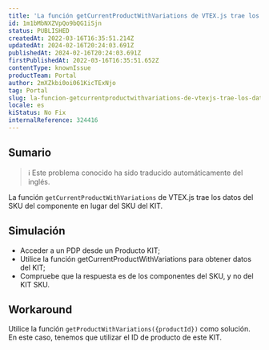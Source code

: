 ```yaml
---
title: 'La función getCurrentProductWithVariations de VTEX.js trae los datos del SKU del componente y no del SKU del KIT.'
id: 1m1bMbNXZVpQo9bQG1iSjn
status: PUBLISHED
createdAt: 2022-03-16T16:35:51.214Z
updatedAt: 2024-02-16T20:24:03.691Z
publishedAt: 2024-02-16T20:24:03.691Z
firstPublishedAt: 2022-03-16T16:35:51.652Z
contentType: knownIssue
productTeam: Portal
author: 2mXZkbi0oi061KicTExNjo
tag: Portal
slug: la-funcion-getcurrentproductwithvariations-de-vtexjs-trae-los-datos-del-sku-del-componente-y-no-del-sku-del-kit
locale: es
kiStatus: No Fix
internalReference: 324416
---
```


## Sumario

>ℹ️ Este problema conocido ha sido traducido automáticamente del inglés.


La función `getCurrentProductWithVariations` de VTEX.js trae los datos del SKU del componente en lugar del SKU del KIT.



## Simulación


- Acceder a un PDP desde un Producto KIT;
- Utilice la función getCurrentProductWithVariations para obtener datos del KIT;
- Compruebe que la respuesta es de los componentes del SKU, y no del KIT SKU.



## Workaround


Utilice la función `getProductWithVariations({productId})` como solución. En este caso, tenemos que utilizar el ID de producto de este KIT.

